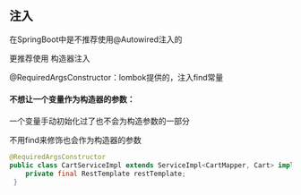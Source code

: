 ## 注入

在SpringBoot中是不推荐使用@Autowired注入的

更推荐使用 构造器注入

@RequiredArgsConstructor：lombok提供的，注入find常量

#### 不想让一个变量作为构造器的参数：

一个变量手动初始化过了也不会为构造参数的一部分

不用find来修饰也会作为构造器的参数

```java
@RequiredArgsConstructor
public class CartServiceImpl extends ServiceImpl<CartMapper, Cart> implements ICartService {
    private final RestTemplate restTemplate;
 }
```